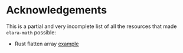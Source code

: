 # Acknowledgements

This is a partial and very incomplete list of all the resources that made `elara-math` possible:

- Rust flatten array [example](https://gist.github.com/mafraba/3ca807ae9ef6f9839c326f84d89e0b96)
